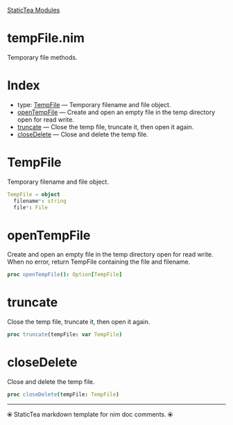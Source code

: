 [StaticTea Modules](/)

# tempFile.nim

Temporary file methods.

# Index

* type: [TempFile](#user-content-a0) &mdash; Temporary filename and file object.
* [openTempFile](#user-content-a1) &mdash; Create and open an empty file in the temp directory open for read write.
* [truncate](#user-content-a2) &mdash; Close the temp file, truncate it, then open it again.
* [closeDelete](#user-content-a3) &mdash; Close and delete the temp file.

# <a id="a0"></a>TempFile

Temporary filename and file object.

```nim
TempFile = object
  filename*: string
  file*: File

```


# <a id="a1"></a>openTempFile

Create and open an empty file in the temp directory open for read write. When no error, return TempFile containing the file and filename.

```nim
proc openTempFile(): Option[TempFile]
```


# <a id="a2"></a>truncate

Close the temp file, truncate it, then open it again.

```nim
proc truncate(tempFile: var TempFile)
```


# <a id="a3"></a>closeDelete

Close and delete the temp file.

```nim
proc closeDelete(tempFile: TempFile)
```



---
⦿ StaticTea markdown template for nim doc comments. ⦿
